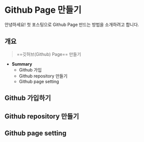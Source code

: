 
# Github Page 만들기

안녕하세요! 첫 포스팅으로 Github Page 만드는 방법을 소개하려고 합니다.

##  개요
> ==깃허브(Github) Page==  만들기
* **Summary**
	- Github 가입
	-  Github repository 만들기
	- Github page setting

## Github 가입하기




## Github repository 만들기



## Github page setting


<!--stackedit_data:
eyJwcm9wZXJ0aWVzIjoidGl0bGU6IEdpdGh1YiDtjpjsnbTsp4
Ag66eM65Ok6riwXG50YWdzOiBHaXRodWJcbmRhdGU6ICcyMDIy
LTEwLTIxJ1xuZXh0ZW5zaW9uczpcbiAgcHJlc2V0OiBjb21tb2
5tYXJrXG4iLCJoaXN0b3J5IjpbMjUzOTkyOTQ3LDQ5ODY3MDMz
Nl19
-->